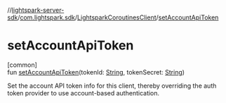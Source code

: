 //[lightspark-server-sdk](../../../index.md)/[com.lightspark.sdk](../index.md)/[LightsparkCoroutinesClient](index.md)/[setAccountApiToken](set-account-api-token.md)

# setAccountApiToken

[common]\
fun [setAccountApiToken](set-account-api-token.md)(tokenId: [String](https://kotlinlang.org/api/latest/jvm/stdlib/kotlin/-string/index.html), tokenSecret: [String](https://kotlinlang.org/api/latest/jvm/stdlib/kotlin/-string/index.html))

Set the account API token info for this client, thereby overriding the auth token provider to use account-based authentication.
